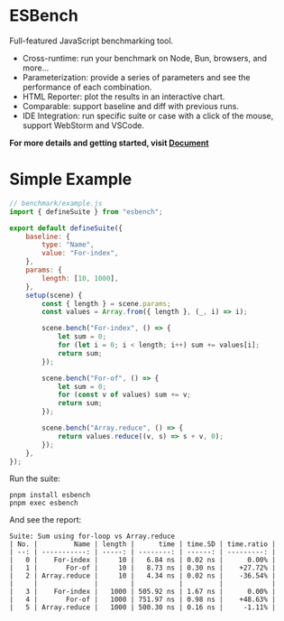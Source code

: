 # ESBench

Full-featured JavaScript benchmarking tool.

* Cross-runtime: run your benchmark on Node, Bun, browsers, and more...
* Parameterization: provide a series of parameters and see the performance of each combination.
* HTML Reporter: plot the results in an interactive chart.
* Comparable: support baseline and diff with previous runs.
* IDE Integration: run specific suite or case with a click of the mouse, support WebStorm and VSCode.

**For more details and getting started, visit [Document](https://esbench-docs-mirror.vercel.app)**

# Simple Example

```javascript
// benchmark/example.js
import { defineSuite } from "esbench";

export default defineSuite({
    baseline: {
        type: "Name",
        value: "For-index",
    },
    params: {
		length: [10, 1000],
    },
    setup(scene) {
        const { length } = scene.params;
		const values = Array.from({ length }, (_, i) => i);

        scene.bench("For-index", () => {
            let sum = 0;
            for (let i = 0; i < length; i++) sum += values[i];
            return sum;
        });

        scene.bench("For-of", () => {
            let sum = 0;
            for (const v of values) sum += v;
            return sum;
        });

        scene.bench("Array.reduce", () => {
            return values.reduce((v, s) => s + v, 0);
        });
    },
});
```

Run the suite:

```shell
pnpm install esbench
pnpm exec esbench
```

And see the report:

```text
Suite: Sum using for-loop vs Array.reduce
| No. |         Name | length |      time | time.SD | time.ratio |
| --: | -----------: | -----: | --------: | ------: | ---------: |
|   0 |    For-index |     10 |   6.84 ns | 0.02 ns |      0.00% |
|   1 |       For-of |     10 |   8.73 ns | 0.30 ns |    +27.72% |
|   2 | Array.reduce |     10 |   4.34 ns | 0.02 ns |    -36.54% |
|     |              |        |           |         |            |
|   3 |    For-index |   1000 | 505.92 ns | 1.67 ns |      0.00% |
|   4 |       For-of |   1000 | 751.97 ns | 0.98 ns |    +48.63% |
|   5 | Array.reduce |   1000 | 500.30 ns | 0.16 ns |     -1.11% |
```

